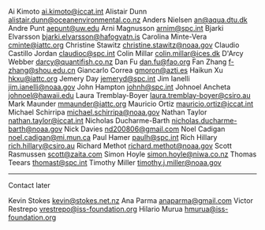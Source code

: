 Ai Kimoto <ai.kimoto@iccat.int>
Alistair Dunn <alistair.dunn@oceanenvironmental.co.nz>
Anders Nielsen <an@aqua.dtu.dk>
Andre Punt <aepunt@uw.edu>
Arni Magnusson <arnim@spc.int>
Bjarki Elvarsson <bjarki.elvarsson@hafogvatn.is>
Carolina Minte-Vera <cminte@iattc.org>
Christine Stawitz <christine.stawitz@noaa.gov>
Claudio Castillo Jordan <claudioc@spc.int>
Colin Millar <colin.millar@ices.dk>
D'Arcy Webber <darcy@quantifish.co.nz>
Dan Fu <dan.fu@fao.org>
Fan Zhang <f-zhang@shou.edu.cn>
Giancarlo Correa <gmoron@azti.es>
Haikun Xu <hkxu@iattc.org>
Jemery Day <jemeryd@spc.int>
Jim Ianelli <jim.ianelli@noaa.gov>
John Hampton <johnh@spc.int>
Johnoel Ancheta <johnoel@hawaii.edu>
Laura Tremblay-Boyer <laura.tremblay-boyer@csiro.au>
Mark Maunder <mmaunder@iattc.org>
Mauricio Ortiz <mauricio.ortiz@iccat.int>
Michael Schirripa <michael.schirripa@noaa.gov>
Nathan Taylor <nathan.taylor@iccat.int>
Nicholas Ducharme-Barth <nicholas.ducharme-barth@noaa.gov>
Nick Davies <nd200806@gmail.com>
Noel Cadigan <noel.cadigan@mi.mun.ca>
Paul Hamer <paulh@spc.int>
Rich Hillary <rich.hillary@csiro.au>
Richard Methot <richard.methot@noaa.gov>
Scott Rasmussen <scott@zaita.com>
Simon Hoyle <simon.hoyle@niwa.co.nz>
Thomas Teears <thomast@spc.int>
Timothy Miller <timothy.j.miller@noaa.gov>

---

Contact later

Kevin Stokes <kevin@stokes.net.nz>
Ana Parma <anaparma@gmail.com>
Victor Restrepo <vrestrepo@iss-foundation.org>
Hilario Murua <hmurua@iss-foundation.org>
